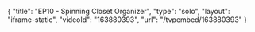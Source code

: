 {
    "title": "EP10 - Spinning Closet Organizer",
    "type": "solo",
    "layout": "iframe-static",
    "videoId": "163880393",
    "url": "\/tvpembed\/163880393"
}